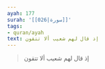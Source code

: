 ```yaml
---
ayah: 177
surah: '[[026|سورة]]'
tags:
- quran/ayah
text: إذ قال لهم شعيب ألا تتقون
---
```

> إذ قال لهم شعيب ألا تتقون
